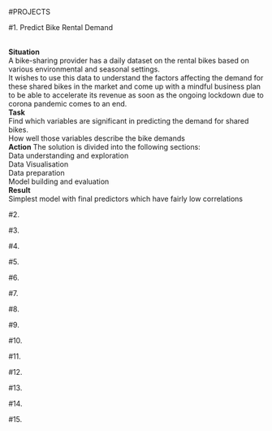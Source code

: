 #PROJECTS

#1. Predict Bike Rental Demand 


<br> **Situation**                                                                                                                                       
A bike-sharing provider has a daily dataset on the rental bikes based on various environmental and seasonal settings. 
<br> It wishes to use this data to understand the factors affecting the demand for these shared bikes in the market and come up with a mindful business plan to be able to accelerate its revenue as soon as the ongoing lockdown due to corona pandemic comes to an end.
<br> **Task** 
<br> Find which variables are significant in predicting the demand for shared bikes.
<br> How well those variables describe the bike demands 
<br> **Action**
The solution is divided into the following sections:
<br> Data understanding and exploration
<br> Data Visualisation
<br> Data preparation
<br> Model building and evaluation
<br> **Result**
<br> Simplest model with final predictors which have fairly low correlations

#2.

#3.

#4.

#5.

#6.

#7.

#8.

#9.

#10.

#11.

#12.

#13.

#14.

#15.
